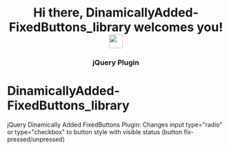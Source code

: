 <h1 align="center">Hi there, <strong>DinamicallyAdded-FixedButtons_library</strong> welcomes you!  
<img src="https://github.com/blackcater/blackcater/raw/main/images/Hi.gif" height="32"/></h1>
<h3 align="center">jQuery Plugin</h3>

# DinamicallyAdded-FixedButtons_library
jQuery Dinamically Added FixedButtons Plugin: Changes input type="radio" or type="checkbox" to button style with visible status (button fix-pressed/unpressed)
